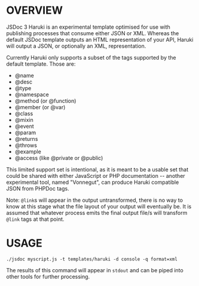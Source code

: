 OVERVIEW
========

JSDoc 3 Haruki is an experimental template optimised for use with publishing processes that consume either JSON or XML. Whereas the default JSDoc template outputs an HTML representation of your API, Haruki will output a JSON, or optionally an XML, representation.

Currently Haruki only supports a subset of the tags supported by the default template. Those are:

  * @name
  * @desc
  * @type
  * @namespace
  * @method (or @function)
  * @member (or @var)
  * @class
  * @mixin
  * @event
  * @param
  * @returns
  * @throws
  * @example
  * @access (like @private or @public)

This limited support set is intentional, as it is meant to be a usable set that could be shared with either JavaScript or PHP documentation -- another experimental tool, named "Vonnegut", can produce Haruki compatible JSON from PHPDoc tags.

Note: `@link`s will appear in the output untransformed, there is no way to know at this stage what the file layout of your output will eventually be. It is assumed that whatever process emits the final output file/s will transform `@link` tags at that point.

USAGE
=====

    ./jsdoc myscript.js -t templates/haruki -d console -q format=xml

The results of this command will appear in `stdout` and can be piped into other tools for further processing.
